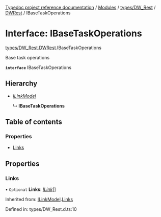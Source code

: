 [Typedoc project reference documentation](../README.md) / [Modules](../modules.md) / [types/DW_Rest](../modules/types_dw_rest.md) / [DWRest](../modules/types_dw_rest.dwrest.md) / IBaseTaskOperations

# Interface: IBaseTaskOperations

[types/DW_Rest](../modules/types_dw_rest.md).[DWRest](../modules/types_dw_rest.dwrest.md).IBaseTaskOperations

Base task operations

**`interface`** IBaseTaskOperations

## Hierarchy

* [*ILinkModel*](types_dw_rest.dwrest.ilinkmodel.md)

  ↳ **IBaseTaskOperations**

## Table of contents

### Properties

- [Links](types_dw_rest.dwrest.ibasetaskoperations.md#links)

## Properties

### Links

• `Optional` **Links**: [*ILink*](types_dw_rest.dwrest.ilink.md)[]

Inherited from: [ILinkModel](types_dw_rest.dwrest.ilinkmodel.md).[Links](types_dw_rest.dwrest.ilinkmodel.md#links)

Defined in: types/DW_Rest.d.ts:10
